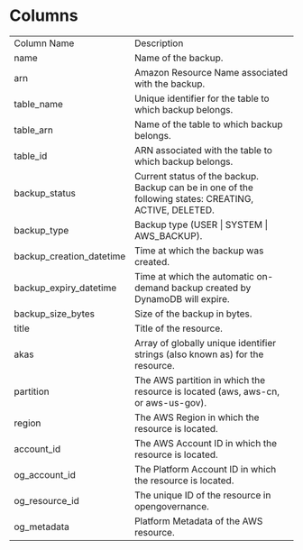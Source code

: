 # Columns  

<table>
	<tr><td>Column Name</td><td>Description</td></tr>
	<tr><td>name</td><td>Name of the backup.</td></tr>
	<tr><td>arn</td><td>Amazon Resource Name associated with the backup.</td></tr>
	<tr><td>table_name</td><td>Unique identifier for the table to which backup belongs.</td></tr>
	<tr><td>table_arn</td><td>Name of the table to which backup belongs.</td></tr>
	<tr><td>table_id</td><td>ARN associated with the table to which backup belongs.</td></tr>
	<tr><td>backup_status</td><td>Current status of the backup. Backup can be in one of the following states: CREATING, ACTIVE, DELETED.</td></tr>
	<tr><td>backup_type</td><td>Backup type (USER | SYSTEM | AWS_BACKUP).</td></tr>
	<tr><td>backup_creation_datetime</td><td>Time at which the backup was created.</td></tr>
	<tr><td>backup_expiry_datetime</td><td>Time at which the automatic on-demand backup created by DynamoDB will expire.</td></tr>
	<tr><td>backup_size_bytes</td><td>Size of the backup in bytes.</td></tr>
	<tr><td>title</td><td>Title of the resource.</td></tr>
	<tr><td>akas</td><td>Array of globally unique identifier strings (also known as) for the resource.</td></tr>
	<tr><td>partition</td><td>The AWS partition in which the resource is located (aws, aws-cn, or aws-us-gov).</td></tr>
	<tr><td>region</td><td>The AWS Region in which the resource is located.</td></tr>
	<tr><td>account_id</td><td>The AWS Account ID in which the resource is located.</td></tr>
	<tr><td>og_account_id</td><td>The Platform Account ID in which the resource is located.</td></tr>
	<tr><td>og_resource_id</td><td>The unique ID of the resource in opengovernance.</td></tr>
	<tr><td>og_metadata</td><td>Platform Metadata of the AWS resource.</td></tr>
</table>